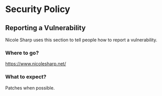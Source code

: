 # Security Policy

## Reporting a Vulnerability

Nicole Sharp uses this section to tell people how to report a vulnerability.

### Where to go?

https://www.nicolesharp.net/

### What to expect?

Patches when possible.
